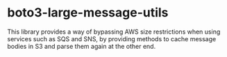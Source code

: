 # boto3-large-message-utils

This library provides a way of bypassing AWS size restrictions when using services such as SQS and SNS, by providing methods to cache message bodies in S3 and parse them again at the other end.
